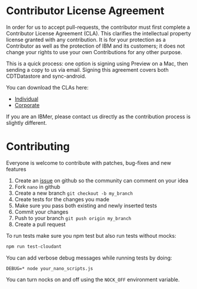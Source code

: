 # Contributor License Agreement

In order for us to accept pull-requests, the contributor must first complete a Contributor License Agreement (CLA). This clarifies the intellectual property license granted with any contribution. It is for your protection as a Contributor as well as the protection of IBM and its customers; it does not change your rights to use your own Contributions for any other purpose.

This is a quick process: one option is signing using Preview on a Mac, then sending a copy to us via email. Signing this agreement covers both CDTDatastore and sync-android.

You can download the CLAs here:

 - [Individual](http://cloudant.github.io/cloudant-sync-eap/cla/cla-individual.pdf)
 - [Corporate](http://cloudant.github.io/cloudant-sync-eap/cla/cla-corporate.pdf)

If you are an IBMer, please contact us directly as the contribution process is slightly different.

# Contributing

Everyone is welcome to contribute with patches, bug-fixes and new features

1. Create an [issue](http://github.com/cloudant/nodejs-cloudant/issues) on github so the community can comment on your idea
2. Fork `nano` in github
3. Create a new branch `git checkout -b my_branch`
4. Create tests for the changes you made
5. Make sure you pass both existing and newly inserted tests
6. Commit your changes
7. Push to your branch `git push origin my_branch`
8. Create a pull request

To run tests make sure you npm test but also run tests without mocks:

``` sh
npm run test-cloudant
```

You can add verbose debug messages while running tests by doing:

```
DEBUG=* node your_nano_scripts.js
```

You can turn nocks on and off using the `NOCK_OFF` environment variable.
